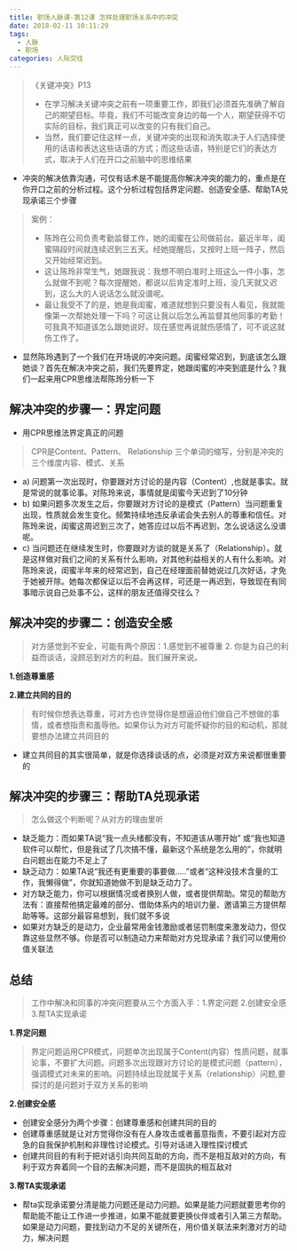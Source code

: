 ```yaml
---
title: 职场人脉课-第12课 怎样处理职场关系中的冲突
date: 2018-02-11 10:11:29
tags: 
  - 人脉
  - 职场
categories: 人际交往
---
```


> 《关键冲突》P13
> - 在学习解决关键冲突之前有一项重要工作，即我们必须首先准确了解自己的期望目标。毕竟，我们不可能改变身边的每一个人，期望获得不切实际的目标，我们真正可以改变的只有我们自己。
> - 当然，我们要记住这样一点，关键冲突的出现和消失取决于人们选择使用的话语和表达这些话语的方式；而这些话语，特别是它们的表达方式，取决于人们在开口之前脑中的思维结果

- 冲突的解决依靠沟通，可仅有话术是不能提高你解决冲突的能力的，重点是在你开口之前的分析过程。这个分析过程包括界定问题、创造安全感、帮助TA兑现承诺三个步骤

<!--more-->

> 案例：
> - 陈玲在公司负责考勤监督工作，她的闺蜜在公司做前台。最近半年，闺蜜隔段时间就连续迟到三五天。经她提醒后，又按时上班一阵子，然后又开始经常迟到。
> - 这让陈玲非常生气，她跟我说：我想不明白准时上班这么一件小事，怎么就做不到呢？每次提醒她，都说以后肯定准时上班，没几天就又迟到，这么大的人说话怎么就没谱呢。
> - 最让我受不了的是，她是我闺蜜，难道就想到只要没有人看见，我就能像第一次帮她处理一下吗？可这让我以后怎么再监督其他同事的考勤！可我真不知道该怎么跟她说好。现在感觉再说就伤感情了，可不说这就伤工作了。

- 显然陈玲遇到了一个我们在开场说的冲突问题。闺蜜经常迟到，到底该怎么跟她谈？首先在解决冲突之前，我们先要界定，她跟闺蜜的冲突到底是什么？我们一起来用CPR思维法帮陈玲分析一下

解决冲突的步骤一：界定问题
---

- 用CPR思维法界定真正的问题

> CPR是Content、Pattern、 Relationship 三个单词的缩写，分别是冲突的三个维度内容、模式、关系

- a) 问题第一次出现时，你要跟对方讨论的是内容（Content）,也就是事实。就是常说的就事论事。对陈玲来说，事情就是闺蜜今天迟到了10分钟
- b) 如果问题多次发生之后，你要跟对方讨论的是模式（Pattern）当问题重复出现，性质就会发生变化。频繁持续地违反承诺会失去别人的尊重和信任。对陈玲来说，闺蜜这周迟到三次了，她答应过以后不再迟到，怎么说话这么没谱呢。
- c) 当问题还在继续发生时，你要跟对方谈的就是关系了（Relationship）。就是这样做对我们之间的关系有什么影响，对其他利益相关的人有什么影响。对陈玲来说，闺蜜半年来的经常迟到，自己在经理面前替她说过几次好话，才免于她被开除。她每次都保证以后不会再这样，可还是一再迟到，导致现在有同事暗示说自己处事不公，这样的朋友还值得交往么？

解决冲突的步骤二：创造安全感
---

> 对方感觉到不安全，可能有两个原因：1.感觉到不被尊重 2. 你是为自己的利益而谈话，没顾忌到对方的利益。我们展开来说。

**1.创造尊重感**

**2.建立共同的目的**

> 有时候你想表达尊重，可对方也许觉得你是想逼迫他们做自己不想做的事情，或者想指责和羞辱他。如果你认为对方可能怀疑你的目的和动机，那就要想办法建立共同目的

- 建立共同目的其实很简单，就是你选择谈话的点，必须是对双方来说都很重要的

解决冲突的步骤三：帮助TA兑现承诺
---

> 怎么做这个判断呢？从对方的理由里听

- 缺乏能力：而如果TA说“我一点头绪都没有，不知道该从哪开始” 或“我也知道软件可以帮忙，但是我试了几次搞不懂，最新这个系统是怎么用的”，你就明白问题出在能力不足上了
- 缺乏动力：如果TA说“我还有更重要的事要做…..”或者“这种没技术含量的工作，我懒得做”，你就知道她做不到是缺乏动力了。
- 对方缺乏能力，你可以根据情况或者换别人做，或者提供帮助。常见的帮助方法有：直接帮他搞定最难的部分、借助体系内的培训力量、邀请第三方提供帮助等等。这部分最容易想到，我们就不多说
- 如果对方缺乏的是动力，企业最常用金钱激励或者惩罚制度来激发动力，但仅靠这些显然不够。你是否可以制造动力来帮助对方兑现承诺？我们可以使用价值关联法

总结
---

> 工作中解决和同事的冲突问题要从三个方面入手：1.界定问题 2.创建安全感 3.帮TA实现承诺

**1.界定问题**

> 界定问题运用CPR模式，问题单次出现属于Content(内容）性质问题，就事论事，不要扩大问题。问题多次出现跟对方讨论的是模式问题（pattern），强调模式对未来的影响。问题持续出现就属于关系（relationship）问题,要探讨的是问题对于双方关系的影响

**2.创建安全感**

- 创建安全感分为两个步骤：创建尊重感和创建共同的目的
- 创建尊重感就是让对方觉得你没有在人身攻击或者蓄意指责，不要引起对方应急的自我保护机制和非理性讨论模式。引导对话进入理性探讨模式
- 创建共同目的有利于把对话引向共同互助的方向，而不是相互敌对的方向，有利于双方奔着同一个目的去解决问题，而不是固执的相互敌对

**3.帮TA实现承诺**

- 帮ta实现承诺要分清是能力问题还是动力问题。如果是能力问题就要思考你的帮助能不能让工作进一步推进，如果不能就要更换伙伴或者引入第三方帮助。如果是动力问题，要找到动力不足的关键所在，用价值关联法来刺激对方的动力，解决问题
